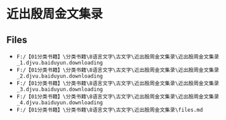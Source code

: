 # 近出殷周金文集录

## Files

- `F:/【01分类书籍】\分类书籍\8语言文字\古文字\近出殷周金文集录\近出殷周金文集录_1.djvu.baiduyun.downloading`
- `F:/【01分类书籍】\分类书籍\8语言文字\古文字\近出殷周金文集录\近出殷周金文集录_2.djvu.baiduyun.downloading`
- `F:/【01分类书籍】\分类书籍\8语言文字\古文字\近出殷周金文集录\近出殷周金文集录_3.djvu.baiduyun.downloading`
- `F:/【01分类书籍】\分类书籍\8语言文字\古文字\近出殷周金文集录\近出殷周金文集录_4.djvu.baiduyun.downloading`
- `F:/【01分类书籍】\分类书籍\8语言文字\古文字\近出殷周金文集录\files.md`
